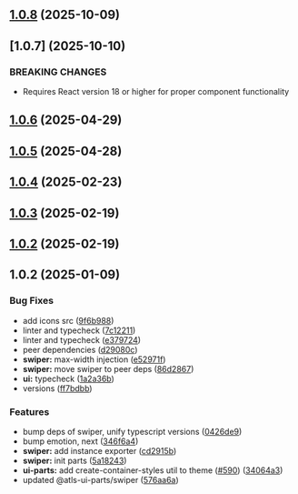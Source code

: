 

## [1.0.8](https://github.com/atls/hyperion/compare/@atls-ui-parts/swiper@1.0.6...@atls-ui-parts/swiper@1.0.8) (2025-10-09)








## [1.0.7] (2025-10-10)


### BREAKING CHANGES


* Requires React version 18 or higher for proper component functionality


## [1.0.6](https://github.com/atls/hyperion/compare/@atls-ui-parts/swiper@1.0.5...@atls-ui-parts/swiper@1.0.6) (2025-04-29)






## [1.0.5](https://github.com/atls/hyperion/compare/@atls-ui-parts/swiper@1.0.4...@atls-ui-parts/swiper@1.0.5) (2025-04-28)






## [1.0.4](https://github.com/atls/hyperion/compare/@atls-ui-parts/swiper@1.0.3...@atls-ui-parts/swiper@1.0.4) (2025-02-23)






## [1.0.3](https://github.com/atls/hyperion/compare/@atls-ui-parts/swiper@1.0.2...@atls-ui-parts/swiper@1.0.3) (2025-02-19)






## [1.0.2](https://github.com/atls/hyperion/compare/@atls-ui-parts/swiper@1.0.2...@atls-ui-parts/swiper@1.0.2) (2025-02-19)






## 1.0.2 (2025-01-09)


### Bug Fixes


* add icons src ([9f6b988](https://github.com/atls/hyperion/commit/9f6b988740b965d00a6b1d7cf9eed25be63c250f))
* linter and typecheck ([7c12211](https://github.com/atls/hyperion/commit/7c122114184b40e9a06e6404489b23e0ba3ee5d4))
* linter and typecheck ([e379724](https://github.com/atls/hyperion/commit/e379724b7dbf3c8cba2b0b94647239b0b37c5fb8))
* peer dependencies ([d29080c](https://github.com/atls/hyperion/commit/d29080cb0950b04e65ab7755571e350d3450b4dd))
* **swiper:** max-width injection ([e52971f](https://github.com/atls/hyperion/commit/e52971fe10eeb8f61cf8a9f2d6f0cf3263f9c965))
* **swiper:** move swiper to peer deps ([86d2867](https://github.com/atls/hyperion/commit/86d2867f0132ef12e940898474784dd31777d71b))
* **ui:** typecheck ([1a2a36b](https://github.com/atls/hyperion/commit/1a2a36b8baeececd0b929dcdb94da3d38ae8ad1e))
* versions ([ff7bdbb](https://github.com/atls/hyperion/commit/ff7bdbb281c9f6e732b06461a0c633c8cc010e46))

### Features


* bump deps of swiper, unify typescript versions ([0426de9](https://github.com/atls/hyperion/commit/0426de9e4932495b3fc8c3caef4084af452a1342))
* bump emotion, next ([346f6a4](https://github.com/atls/hyperion/commit/346f6a43978912f3be4b09031933ab2a572907b2))
* **swiper:** add instance exporter ([cd2915b](https://github.com/atls/hyperion/commit/cd2915bfbc8003df59374444144843a4cf4d6d8d))
* **swiper:** init parts ([5a18243](https://github.com/atls/hyperion/commit/5a18243532f72ae04609b63a6157635a905fa315))
* **ui-parts:** add create-container-styles util to theme ([#590](https://github.com/atls/hyperion/issues/590)) ([34064a3](https://github.com/atls/hyperion/commit/34064a384192b781fd6d667857f568d4f42228a4))
* updated @atls-ui-parts/swiper ([576aa6a](https://github.com/atls/hyperion/commit/576aa6a58df23e6dff605cf3c3e4623cc032213c))



